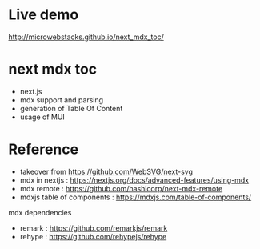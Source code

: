 # Live demo
http://microwebstacks.github.io/next_mdx_toc/

# next mdx toc
* next.js
* mdx support and parsing
* generation of Table Of Content
* usage of MUI

# Reference
* takeover from https://github.com/WebSVG/next-svg
* mdx in nextjs : https://nextjs.org/docs/advanced-features/using-mdx
* mdx remote : https://github.com/hashicorp/next-mdx-remote
* mdxjs table of components : https://mdxjs.com/table-of-components/


mdx dependencies
* remark : https://github.com/remarkjs/remark
* rehype : https://github.com/rehypejs/rehype

